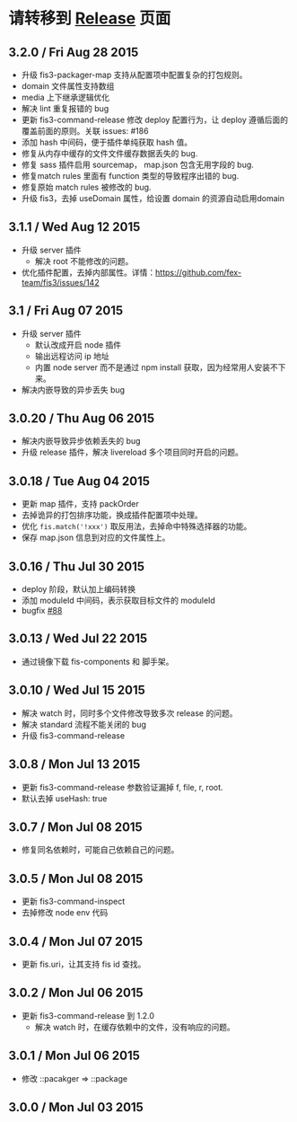 请转移到 [Release](https://github.com/fex-team/fis3/releases) 页面
==================================

## 3.2.0 / Fri Aug 28 2015
- 升级 fis3-packager-map 支持从配置项中配置复杂的打包规则。
- domain 文件属性支持数组
- media 上下继承逻辑优化
- 解决 lint 重复报错的 bug
- 更新 fis3-command-release 修改 deploy 配置行为，让 deploy 遵循后面的覆盖前面的原则。关联 issues: #186
- 添加 hash 中间码，便于插件单纯获取 hash 值。
- 修复从内存中缓存的文件文件缓存数据丢失的 bug.
- 修复 sass 插件启用 sourcemap， map.json 包含无用字段的 bug.
- 修复match rules 里面有 function 类型的导致程序出错的 bug.
- 修复原始 match rules 被修改的 bug.
- 升级 fis3，去掉 useDomain 属性，给设置 domain 的资源自动启用domain

## 3.1.1 / Wed Aug 12 2015

- 升级 server 插件
  - 解决 root 不能修改的问题。
- 优化插件配置，去掉内部属性。详情：https://github.com/fex-team/fis3/issues/142

## 3.1 / Fri Aug 07 2015

- 升级 server 插件
  - 默认改成开启 node 插件
  - 输出远程访问 ip 地址
  - 内置 node server 而不是通过 npm install 获取，因为经常用人安装不下来。
- 解决内嵌导致的异步丢失 bug

## 3.0.20 / Thu Aug 06 2015

- 解决内嵌导致异步依赖丢失的 bug
- 升级 release 插件，解决 livereload 多个项目同时开启的问题。

## 3.0.18 / Tue Aug 04 2015

- 更新 map 插件，支持 packOrder
- 去掉诡异的打包排序功能，换成插件配置项中处理。
- 优化 `fis.match('!xxx')` 取反用法，去掉命中特殊选择器的功能。
- 保存 map.json 信息到对应的文件属性上。

## 3.0.16 / Thu Jul 30 2015

- deploy 阶段，默认加上编码转换
- 添加 moduleId 中间码，表示获取目标文件的 moduleId
- bugfix [#88](https://github.com/fex-team/fis3/issues/88)

## 3.0.13 / Wed Jul 22 2015

- 通过镜像下载 fis-components 和 脚手架。

## 3.0.10 / Wed Jul 15 2015

- 解决 watch 时，同时多个文件修改导致多次 release 的问题。
- 解决 standard 流程不能关闭的 bug
- 升级 fis3-command-release

## 3.0.8 / Mon Jul 13 2015

- 更新 fis3-command-release 参数验证漏掉 f, file, r, root.
- 默认去掉 useHash: true


## 3.0.7 / Mon Jul 08 2015

- 修复同名依赖时，可能自己依赖自己的问题。

## 3.0.5 / Mon Jul 08 2015

- 更新 fis3-command-inspect
- 去掉修改 node env 代码

## 3.0.4 / Mon Jul 07 2015

- 更新 fis.uri，让其支持 fis id 查找。

## 3.0.2 / Mon Jul 06 2015

- 更新 fis3-command-release 到 1.2.0
    - 解决 watch 时，在缓存依赖中的文件，没有响应的问题。

## 3.0.1 / Mon Jul 06 2015

- 修改 ::pacakger => ::package

## 3.0.0 / Mon Jul 03 2015

